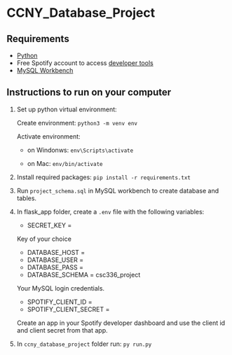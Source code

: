 # CCNY_Database_Project

## Requirements 

- [Python](https://www.python.org/downloads/)
- Free Spotify account to access [developer tools](https://developer.spotify.com/dashboard/)
- [MySQL Workbench](https://dev.mysql.com/doc/workbench/en/wb-windows.html)

## Instructions to run on your computer

1. Set up python virtual environment: 
    
    Create environment: `python3 -m venv env`

    Activate environment:

    - on Windonws: `env\Scripts\activate`

    - on Mac: `env/bin/activate`

2. Install required packages: `pip install -r requirements.txt`

3. Run `project_schema.sql` in MySQL workbench to create database and tables.

4. In flask_app folder, create a `.env` file with the following variables:
    - SECRET_KEY = 

    Key of your choice 

    - DATABASE_HOST = 
    - DATABASE_USER = 
    - DATABASE_PASS = 
    - DATABASE_SCHEMA = csc336_project

    Your MySQL login credentials.

    - SPOTIFY_CLIENT_ID = 
    - SPOTIFY_CLIENT_SECRET = 

    Create an app in your Spotify developer dashboard and use the client id and client secret from that app.

5. In `ccny_database_project` folder run: `py run.py`